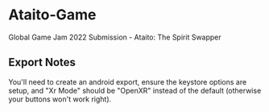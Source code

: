 # Ataito-Game
Global Game Jam 2022 Submission - Ataito: The Spirit Swapper

## Export Notes
You'll need to create an android export, ensure the keystore options are setup, and "Xr Mode" should be "OpenXR" instead of the default (otherwise your buttons won't work right).
